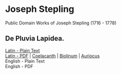 # Joseph Stepling

Public Domain Works of Joseph Stepling (1716 - 1778)

## De Pluvia Lapidea.

[Latin - Plain Text](de-pluvia-lapidea/full-text-latin.md)  
[Latin - PDF](https://cdn.solaranamnesis.com/Stepling/stepling_pluvia_lapidea_1753_latin.pdf) | [Coelacanth](https://cdn.solaranamnesis.com/Stepling/stepling_pluvia_lapidea_1753_latin_coelacanth.pdf) | [Biolinum](https://cdn.solaranamnesis.com/Stepling/stepling_pluvia_lapidea_1753_latin_biolinum.pdf) | [Auriocus](https://cdn.solaranamnesis.com/Stepling/stepling_pluvia_lapidea_1753_latin_aurical.pdf)  
English - Plain Text  
English - PDF  
